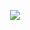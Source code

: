 <p align="center">
<img src="https://media.discordapp.net/attachments/939491682251046942/1407041928767209562/Untitled714_20250818184201.png?ex=68a4a969&is=68a357e9&hm=6465f2b2519011878126610318b6c41055ca8d359e3319a8da9f0c367c44d59e&=&format=webp&quality=lossless&width=1074&height=837">
